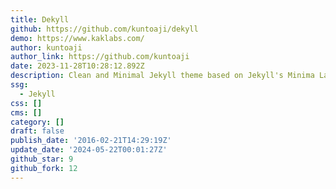 ```yaml
---
title: Dekyll
github: https://github.com/kuntoaji/dekyll
demo: https://www.kaklabs.com/
author: kuntoaji
author_link: https://github.com/kuntoaji
date: 2023-11-28T10:28:12.892Z
description: Clean and Minimal Jekyll theme based on Jekyll's Minima Layout
ssg:
  - Jekyll
css: []
cms: []
category: []
draft: false
publish_date: '2016-02-21T14:29:19Z'
update_date: '2024-05-22T00:01:27Z'
github_star: 9
github_fork: 12
---
```

